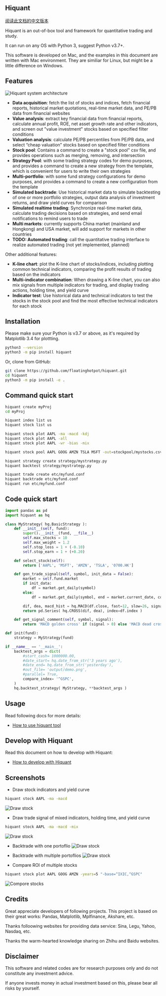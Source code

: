 
## Hiquant

[阅读此文档的中文版本](https://github.com/floatinghotpot/hiquant/blob/master/README_zh.md)

Hiquant is an out-of-box tool and framework for quantitative trading and study.

It can run on any OS with Python 3, suggest Python v3.7+. 

This software is developed on Mac, and the examples in this document are written with Mac environment. They are similiar for Linux, but might be a little difference on Windows.

## Features

![Hiquant system architecture](https://github.com/floatinghotpot/hiquant/raw/master/docs/hiquant.png)

- **Data acquisition**: fetch the list of stocks and indices, fetch financial reports, historical market quotations, real-time market data, and PE/PB data from financial websites
- **Value analysis**: extract key financial data from financial reports, calculate annual profit, ROE, net asset growth rate and other indicators, and screen out "value investment" stocks based on specified filter conditions
- **Valuation analysis**: calculate PE/PB percentiles from PE/PB data, and select “cheap valuation” stocks based on specified filter conditions
- **Stock pool**: Contains a command to create a "stock pool" csv file, and provides operations such as merging, removing, and intersection
- **Strategy Pool**: with some trading strategy codes for demo purposes, and provides a command to create a new strategy from the template, which is convenient for users to write their own strategies
- **Multi-portfolio**: with some fund strategy configurations for demo purposes, and provides a command to create a new configuration from the template
- **Simulated backtrade**: Use historical market data to simulate backtesting of one or more portfolio strategies, output data analysis of investment returns, and draw yield curves for comparison
- **Simulated realtime trading**: Synchronize real-time market data, calculate trading decisions based on strategies, and send email notifications to remind users to trade
- **Multi markets**: currently supports China market (mainland and Hongkong) and USA market, will add support for markets in other countries
- **TODO: Automated trading**: call the quantitative trading interface to realize automated trading (not yet implemented, planned)

Other additional features:
- **K-line chart**: plot the K-line chart of stocks/indices, including plotting common technical indicators, comparing the profit results of trading based on the indicators
- **Multi-indicator combination**: When drawing a K-line chart, you can also mix signals from multiple indicators for trading, and display trading actions, holding time, and yield curve
- **Indicator test**: Use historical data and technical indicators to test the stocks in the stock pool and find the most effective technical indicators for each stock

## Installation

Please make sure your Python is v3.7 or above, as it's required by Matplotlib 3.4 for plottting.

```bash
python3 --version
python3 -m pip install hiquant
```

Or, clone from GitHub:
```bash
git clone https://github.com/floatinghotpot/hiquant.git
cd hiquant
python3 -m pip install -e .
```

## Command quick start

```bash
hiquant create myProj
cd myProj

hiquant index list us
hiquant stock list us

hiquant stock plot AAPL -ma -macd -kdj
hiquant stock plot AAPL -all
hiquant stock plot AAPL -wr -bias -mix

hiquant stock pool AAPL GOOG AMZN TSLA MSFT -out=stockpool/mystocks.csv

hiquant strategy create strategy/mystrategy.py
hiquant backtest strategy/mystrategy.py

hiquant trade create etc/myfund.conf
hiquant backtrade etc/myfund.conf
hiquant run etc/myfund.conf
```

## Code quick start

```python
import pandas as pd
import hiquant as hq

class MyStrategy( hq.BasicStrategy ):
    def __init__(self, fund):
        super().__init__(fund, __file__)
        self.max_stocks = 10
        self.max_weight = 1.2
        self.stop_loss = 1 + (-0.10)
        self.stop_earn = 1 + (+0.20)

    def select_stock(self):
        return ['AAPL', 'MSFT', 'AMZN', 'TSLA', '0700.HK']

    def gen_trade_signal(self, symbol, init_data = False):
        market = self.fund.market
        if init_data:
            df = market.get_daily(symbol)
        else:
            df = market.get_daily(symbol, end = market.current_date, count = 26+9)

        dif, dea, macd_hist = hq.MACD(df.close, fast=12, slow=26, signal=9)
        return pd.Series( hq.CROSS(dif, dea), index=df.index )

    def get_signal_comment(self, symbol, signal):
        return 'MACD golden cross' if (signal > 0) else 'MACD dead cross'

def init(fund):
    strategy = MyStrategy(fund)

if __name__ == '__main__':
    backtest_args = dict(
        #start_cash= 1000000.00,
        #date_start= hq.date_from_str('3 years ago'),
        #date_end= hq.date_from_str('yesterday'),
        #out_file= 'output/demo.png',
        #parallel= True,
        compare_index= '^GSPC',
    )
    hq.backtest_strategy( MyStrategy, **backtest_args )
```

## Usage

Read following docs for more details:
- [How to use hiquant tool](https://github.com/floatinghotpot/hiquant/blob/master/docs/README.md)

## Develop with Hiquant

Read this document on how to develop with Hiquant:
- [How to develop with Hiquant](https://github.com/floatinghotpot/hiquant/blob/master/docs/DEV.md)

## Screenshots

- Draw stock indicators and yield curve
```bash
hiquant stock AAPL -ma -macd
```
![Draw stock](https://github.com/floatinghotpot/hiquant/raw/master/docs/draw_stock_1.png)

- Draw trade signal of mixed indicators, holding time, and yield curve
```bash
hiquant stock AAPL -ma -macd -mix
```
![Draw stock](https://github.com/floatinghotpot/hiquant/raw/master/docs/draw_stock_2.png)

- Backtrade with one portoflio
![Draw stock](https://github.com/floatinghotpot/hiquant/raw/master/docs/back_trade.png)

- Backtrade with multiple portoflios
![Draw stock](https://github.com/floatinghotpot/hiquant/raw/master/docs/multi_funds.png)

- Compare ROI of multiple stocks
```bash
hiquant stock plot AAPL GOOG AMZN -years=5 "-base=^IXIC,^GSPC"
```
![Compore stocks](https://github.com/floatinghotpot/hiquant/raw/master/docs/cmp_us_stocks.png)

## Credits

Great appreciate developers of following projects. This project is based on their great works: Pandas, Matplotlib, Mplfinance, Akshare, etc.

Thanks folloowing websites for providing data service: Sina, Legu, Yahoo, Nasdaq, etc.

Thanks the warm-hearted knowledge sharing on Zhihu and Baidu websites.

## Disclaimer

This software and related codes are for research purposes only and do not constitute any investment advice.

If anyone invests money in actual investment based on this, please bear all risks by yourself.
